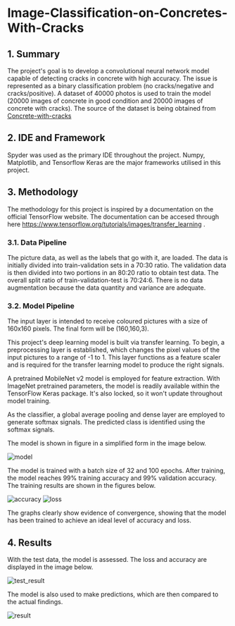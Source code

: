 # Image-Classification-on-Concretes-With-Cracks

## 1. Summary
The project's goal is to develop a convolutional neural network model capable of detecting cracks in concrete with high accuracy. The issue is represented as a binary classification problem (no cracks/negative and cracks/positive). A dataset of 40000 photos is used to train the model (20000 images of concrete in good condition and 20000 images of concrete with cracks). The source of the dataset is being obtained from [Concrete-with-cracks](https://data.mendeley.com/datasets/5y9wdsg2zt/2)

## 2. IDE and Framework
Spyder was used as the primary IDE throughout the project. Numpy, Matplotlib, and Tensorflow Keras are the major frameworks utilised in this project.

## 3. Methodology
The methodology for this project is inspired by a documentation on the official TensorFlow website. The documentation can be accesed through here https://www.tensorflow.org/tutorials/images/transfer_learning .

### 3.1. Data Pipeline
The picture data, as well as the labels that go with it, are loaded. The data is initially divided into train-validation sets in a 70:30 ratio. The validation data is then divided into two portions in an 80:20 ratio to obtain test data. The overall split ratio of train-validation-test is 70:24:6. There is no data augmentation because the data quantity and variance are adequate.

### 3.2. Model Pipeline
The input layer is intended to receive coloured pictures with a size of 160x160 pixels. The final form will be (160,160,3).

This project's deep learning model is built via transfer learning. To begin, a preprocessing layer is established, which changes the pixel values of the input pictures to a range of -1 to 1. This layer functions as a feature scaler and is required for the transfer learning model to produce the right signals.

A pretrained MobileNet v2 model is employed for feature extraction. With ImageNet pretrained parameters, the model is readily available within the TensorFlow Keras package. It's also locked, so it won't update throughout model training.

As the classifier, a global average pooling and dense layer are employed to generate softmax signals. The predicted class is identified using the softmax signals.

The model is shown in figure in a simplified form in the image below.

![model](https://user-images.githubusercontent.com/108482217/176982854-25238b54-99bb-4e2e-8fab-ef3f425a1d7f.png)

The model is trained with a batch size of 32 and 100 epochs. After training, the model reaches 99% training accuracy and 99% validation accuracy. The training results are shown in the figures below.

![accuracy](https://user-images.githubusercontent.com/108482217/176982864-39aac877-9499-453d-8cdb-92ba6a537a9a.png)
![loss](https://user-images.githubusercontent.com/108482217/176982870-70f8933f-ed61-41bf-a66b-79d267674ba8.png)

The graphs clearly show evidence of convergence, showing that the model has been trained to achieve an ideal level of accuracy and loss.

## 4. Results
With the test data, the model is assessed. The loss and accuracy are displayed in the image below.

![test_result](https://user-images.githubusercontent.com/108482217/176982907-44420a50-773e-4360-a33e-35b1e3cc0fa5.png)

The model is also used to make predictions, which are then compared to the actual findings.

![result](https://user-images.githubusercontent.com/108482217/176982914-e37335b5-6350-43fa-8505-3e5b257ef611.png)
